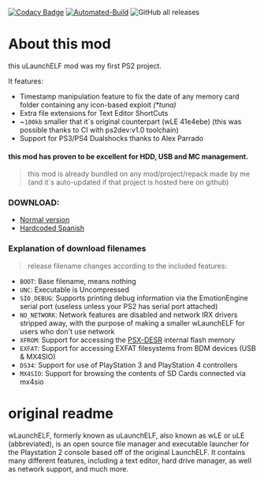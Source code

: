 [![Codacy Badge](https://api.codacy.com/project/badge/Grade/5e07db76c668493d888a7f9b97d79821)](https://app.codacy.com/gh/israpps/wLaunchELF_ISR?utm_source=github.com&utm_medium=referral&utm_content=israpps/wLaunchELF_ISR&utm_campaign=Badge_Grade_Settings)
[![Automated-Build](https://github.com/israpps/wLaunchELF_ISR/actions/workflows/compile.yml/badge.svg)](https://github.com/israpps/wLaunchELF_ISR/actions/workflows/compile.yml)
![GitHub all releases](https://img.shields.io/github/downloads/israpps/wLaunchELF_ISR/total?logo=github)
# __About this mod__
this uLaunchELF mod was my first PS2 project.

It features:

- Timestamp manipulation feature to fix the date of any memory card folder containing any icon-based exploit _(\*tuna)_
- Extra file extensions for Text Editor ShortCuts
- ~`100kb` smaller that it´s original counterpart (wLE 41e4ebe) (this was possible thanks to CI with ps2dev:v1.0 toolchain)
- Support for PS3/PS4 Dualshocks thanks to Alex Parrado
#### this mod has proven to be excellent for HDD, USB and MC management.

> this mod is already bundled on any mod/project/repack made by me (and it´s auto-updated if that project is hosted here on github)

### DOWNLOAD:
- [Normal version](https://github.com/israpps/wLaunchELF_ISR/releases/tag/latest)
- [Hardcoded Spanish](https://github.com/israpps/wLaunchELF_ISR/releases/tag/espa%C3%B1ol)

### Explanation of download filenames

> release filename changes according to the included features:


- `BOOT`: Base filename, means nothing
- `UNC`: Executable is Uncompressed
- `SIO_DEBUG`: Supports printing debug information via the EmotionEngine serial port (useless unless your PS2 has serial port attached)
- `NO_NETWORK`: Network features are disabled and network IRX drivers stripped away, with the purpose of making a smaller wLaunchELF for users who don't use network
- `XFROM`: Support for accessing the [PSX-DESR](https://upload.wikimedia.org/wikipedia/commons/f/fa/Console_psx.jpg) internal flash memory
- `EXFAT`: Support for accessing EXFAT filesystems from BDM devices (USB & MX4SIO)
- `DS34`: Support for use of PlayStation 3 and PlayStation 4 controllers
- `MX4SIO`: Support for browsing the contents of SD Cards connected via mx4sio

# **original readme**
wLaunchELF, formerly known as uLaunchELF, also known as wLE or uLE (abbreviated), is an open source file manager and executable launcher for the Playstation 2 console based off of the original LaunchELF. It contains many different features, including a text editor, hard drive manager, as well as network support, and much more.
